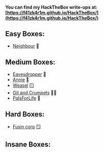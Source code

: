 #### You can find my HackTheBox write-ups at: [https://f41zk4r1m.github.io/HackTheBox/](https://f41zk4r1m.github.io/HackTheBox/)




## Easy Boxes:

  - [Neighbour](https://f41zk4r1m.github.io/TryHackMe/Neighbour) 🐧
  



## Medium Boxes:

  - [Eavesdropper](https://f41zk4r1m.github.io/TryHackMe/Eavesdropper) 🐧
  - [Annie](https://f41zk4r1m.github.io/TryHackMe/Annie) 🐧
  - [Weasel](https://f41zk4r1m.github.io/TryHackMe/Weasel) 🪟
  - [Git and Crumpets](https://f41zk4r1m.github.io/TryHackMe/Git_and_Crumpets) 🐧🍵
  - [PalsForLife](https://f41zk4r1m.github.io/TryHackMe/PalsForLife) 🐧

## Hard Boxes:

  - [Fusin corp](https://f41zk4r1m.github.io/TryHackMe/Fusin_corp) 🪟

## Insane Boxes:


